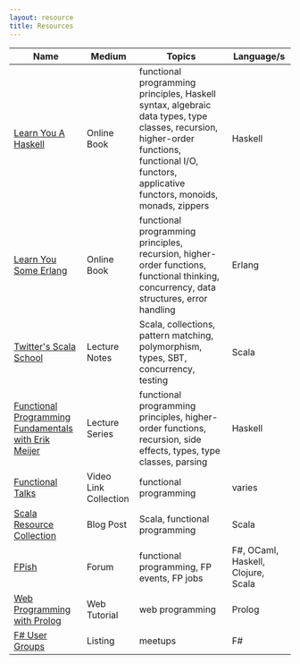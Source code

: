 ```yaml
---
layout: resource
title: Resources 
---
```


| Name | Medium |       Topics       | Language/s |
|------|--------|--------------------|------------|
|[Learn You A Haskell](http://learnyouahaskell.com)|Online Book|functional programming principles, Haskell syntax, algebraic data types, type classes, recursion, higher-order functions, functional I/O, functors, applicative functors, monoids, monads, zippers|Haskell|
|[Learn You Some Erlang](http://learnyousomeerlang.com)|Online Book|functional programming principles, recursion, higher-order functions, functional thinking, concurrency, data structures, error handling|Erlang|
|[Twitter's Scala School](http://twitter.github.io/scala_school/)|Lecture Notes|Scala, collections, pattern matching, polymorphism, types, SBT, concurrency, testing|Scala|
|[Functional Programming Fundamentals with Erik Meijer](http://channel9.msdn.com/Series/C9-Lectures-Erik-Meijer-Functional-Programming-Fundamentals)|Lecture Series|functional programming principles, higher-order functions, recursion, side effects, types, type classes, parsing|Haskell|
|[Functional Talks](http://functionaltalks.org/)|Video Link Collection|functional programming|varies|
|[Scala Resource Collection](http://nerd.kelseyinnis.com/blog/2013/01/07/resources-for-getting-started-with-functional-programming-and-scala/)|Blog Post|Scala, functional programming|Scala|
|[FPish](http://fpish.net/)|Forum|functional programming, FP events, FP jobs|F#, OCaml, Haskell, Clojure, Scala|
|[Web Programming with Prolog](http://www.pathwayslms.com/swipltuts/html/index.html)|Web Tutorial|web programming|Prolog|
|[F# User Groups](http://fsharp.org/groups/)|Listing|meetups|F#|

